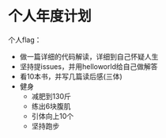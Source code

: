 # 个人年度计划

个人flag：

* 做一篇详细的代码解读，详细到自己怀疑人生
* 坚持提issues，并用helloworld给自己做解答
* 看10本书，并写几篇读后感(三体)
* 健身
  * 减肥到130斤
  * 练出6块腹肌
  * 引体向上10个
  * 坚持跑步

